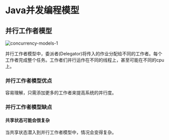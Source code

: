 # Java并发编程模型


## 并行工作者模型

![concurrency-models-1](media/14912125896760/concurrency-models-1.png)

并行工作者模型中，委派者(Delegator)将传入的作业分配给不同的工作者。每个工作者完成整个任务。工作者们并行运作在不同的线程上，甚至可能在不同的cpu上。

### 并行工作者模型优点

容易理解，只需添加更多的工作者来提高系统的并行度。

### 并行工作者模型缺点

#### 共享状态可能会很复杂

当共享状态潜入到并行工作者模型中，情况会变得复杂。


